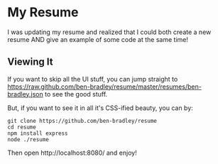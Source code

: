 My Resume
=========
I was updating my resume and realized that I could both create a new resume AND give an example of some code at the same time!

Viewing It
----------
If you want to skip all the UI stuff, you can jump straight to https://raw.github.com/ben-bradley/resume/master/resumes/ben-bradley.json to see the good stuff.

But, if you want to see it in all it's CSS-ified beauty, you can by:
```
git clone https://github.com/ben-bradley/resume
cd resume
npm install express
node ./resume
```
Then open http://localhost:8080/ and enjoy!
